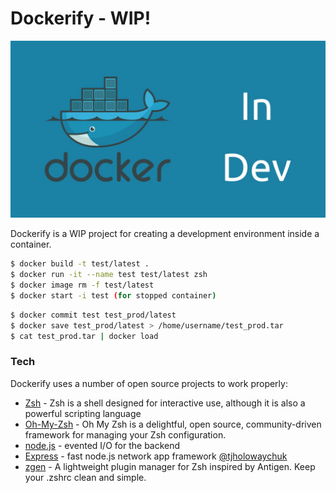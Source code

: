 # Dockerify - WIP!

![Docker Development](docker-dev.jpg)

Dockerify is a WIP project for creating a development environment inside a container.

```sh
$ docker build -t test/latest .
$ docker run -it --name test test/latest zsh
$ docker image rm -f test/latest
$ docker start -i test (for stopped container)
```

```sh
$ docker commit test test_prod/latest
$ docker save test_prod/latest > /home/username/test_prod.tar
$ cat test_prod.tar | docker load
```

### Tech

Dockerify uses a number of open source projects to work properly:

- [Zsh] - Zsh is a shell designed for interactive use, although it is also a powerful scripting language
- [Oh-My-Zsh] - Oh My Zsh is a delightful, open source, community-driven framework for managing your Zsh configuration.
- [node.js] - evented I/O for the backend
- [Express] - fast node.js network app framework [@tjholowaychuk]
- [zgen] - A lightweight plugin manager for Zsh inspired by Antigen. Keep your .zshrc clean and simple.

[//]: # "These are reference links used in the body of this note and get stripped out when the markdown processor does its job. There is no need to format nicely because it shouldn't be seen. Thanks SO - http://stackoverflow.com/questions/4823468/store-comments-in-markdown-syntax"
[node.js]: http://nodejs.org
[oh-my-zsh]: https://ohmyz.sh/
[zsh]: https://www.zsh.org
[@tjholowaychuk]: http://twitter.com/tjholowaychuk
[express]: http://expressjs.com
[zgen]: https://github.com/tarjoilija/zgen
